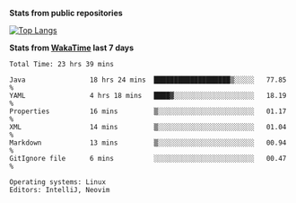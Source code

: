**Stats from public repositories**  

[![Top Langs](https://github-readme-stats.vercel.app/api/top-langs/?username=hyoghurt&layout=compact&exclude_repo=multiserver,docker_compose&langs_count=6)](https://github.com/anuraghazra/github-readme-stats)

**Stats from [WakaTime](https://wakatime.com) last 7 days**  
<!--START_SECTION:waka-->

```text
Total Time: 23 hrs 39 mins

Java                18 hrs 24 mins  ███████████████████▒░░░░░   77.85 %
YAML                4 hrs 18 mins   ████▓░░░░░░░░░░░░░░░░░░░░   18.19 %
Properties          16 mins         ▒░░░░░░░░░░░░░░░░░░░░░░░░   01.17 %
XML                 14 mins         ▒░░░░░░░░░░░░░░░░░░░░░░░░   01.04 %
Markdown            13 mins         ▒░░░░░░░░░░░░░░░░░░░░░░░░   00.94 %
GitIgnore file      6 mins          ░░░░░░░░░░░░░░░░░░░░░░░░░   00.47 %

Operating systems: Linux
Editors: IntelliJ, Neovim
```

<!--END_SECTION:waka-->
